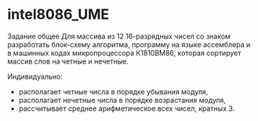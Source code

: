 # intel8086_UME

Задание общее
Для массива из 12 16-разрядных чисел со знаком разработать блок-схему алгоритма, программу на языке ассемблера и в машинных кодах микропроцессора К1810ВМ86, которая сортирует массив слов на четные и нечетные.

Индивидуально:
- располагает четные числа в порядке убывания модуля,
- располагает нечетные числа в порядке возрастания модуля,
- рассчитывает среднее арифметическое всех чисел, кратных 3.
